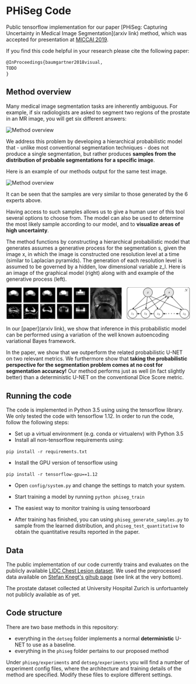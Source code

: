 # PHiSeg Code

Public tensorflow implementation for our paper [PHiSeg: Capturing Uncertainty in 
Medical Image Segmentation](arxiv link) method, 
which was accepted for presentation at [MICCAI 2019](https://www.miccai2019.org/). 

If you find this code helpful in your research please cite the following paper:

```
@InProceedings{baumgartner2018visual,
TODO
}
```

## Method overview

Many medical image segmentation tasks are inherently ambiguous. For example, if six radiologists are asked
to segment two regions of the prostate in an MR image, you will get six different answers:

![Method overview](figures/gt_id165.gif)

We address this problem by developing a hierarchical probabilistic model that - unlike
most conventional segmentation techniques - does not produce a single segmentation, 
but rather produces **samples from the distribution of probable segmentations for a specific image**.

Here is an example of our methods output for the same test image. 

![Method overview](figures/samples_id165.gif)

It can be seen that the samples are very similar to those generated by the 6 experts above. 

Having access to such samples allows us to give a human user of this tool several options to choose from. 
The model can also be used to determine the most likely sample according to our model, and to **visualize 
areas of high uncertainty**. 

The method functions by constructing a hierarchical probabilistic model that generates assumes 
a generative process for the segmentation s, given the image x, in which the image is constructed
one resolution level at a time (similar to Laplacian pyramids). The generation of each resolution 
level is assumed to be governed by a hidden, low dimensional variable z_l. Here is an image of the graphical model (right)
along with and example of the generative process (left).

![Method overview](figures/graphical_model.png)

In our [paper](arxiv link), we show that inference in this probabilistic model can be performed
using a variation of the well known autoencoding variational Bayes framework. 

In the paper, we show that we outperform the related probabilistic U-NET on two relevant metrics. We furthermore
show that **taking the probabilistic perspective for the segmentation problem comes at no cost for
segmentation accuracy!** Our method performs just as well (in fact slightly better) than a deterministic
U-NET on the conventional Dice Score metric. 


## Running the code

The code is implemented in Python 3.5 using using the tensorflow library. We only tested the code
with tensorflow 1.12. In order to run the code, follow the following steps:

 * Set up a virtual environment (e.g. conda or virtualenv) with Python 3.5
 * Install all non-tensorflow requirements using:
  
  ````pip install -r requirements.txt````
  
 * Install the GPU version of tensorflow using
 
 ````pip install -r tensorflow-gpu==1.12````

 * Open `config/system.py` and change the settings to match your system.

 * Start training a model by running `python phiseg_train`
 
 * The easiest way to monitor training is using tensorboard
 
 * After training has finished, you can using `phiseg_generate_samples.py` to sample from 
 the learned distribution, and `phiseg_test_quantitative` to obtain the quantitative results
 reported in the paper. 

## Data

The public implementation of our code currently trains and evaluates on the publicly available
[LIDC Chest Lesion dataset](https://wiki.cancerimagingarchive.net/display/Public/LIDC-IDRI). We used the 
 preprocessed data available on [Stefan Knegt's gihub page](https://github.com/stefanknegt/Probabilistic-Unet-Pytorch) 
 (see link at the very bottom). 
 
The prostate dataset collected at University Hospital Zurich is unfortuantely not publicly available
as of yet. 

## Code structure

There are two base methods in this repository:
 * everything in the `detseg` folder implements a normal **deterministic** U-NET to use as a baseline. 
 * everything in the `phiseg` folder pertains to our proposed method
 
Under `phiseg/experiments` and `detseg/experiments` you will find a number of experiment config files, where the
architecture and training details of the method are specified. Modify these files to explore different settings. 